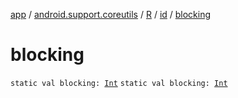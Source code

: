 [app](../../../index.md) / [android.support.coreutils](../../index.md) / [R](../index.md) / [id](index.md) / [blocking](.)

# blocking

`static val blocking: `[`Int`](https://kotlinlang.org/api/latest/jvm/stdlib/kotlin/-int/index.html)
`static val blocking: `[`Int`](https://kotlinlang.org/api/latest/jvm/stdlib/kotlin/-int/index.html)